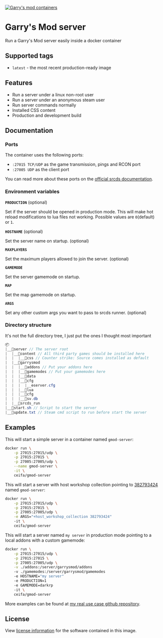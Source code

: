 [![Garry's mod containers](https://i.imgur.com/QEGv6GM.png "Garry's mod containers")][docker-hub-repo]

# Garry's Mod server
Run a Garry's Mod server easily inside a docker container

## Supported tags
* `latest` - the most recent production-ready image

## Features

* Run a server under a linux non-root user
* Run a server under an anonymous steam user
* Run server commands normally
* Installed CSS content
* Production and development build

## Documentation

### Ports
The container uses the following ports:
* `:27015 TCP/UDP` as the game transmission, pings and RCON port
* `:27005 UDP` as the client port

You can read more about these ports on the [official srcds documentation][srcds-connectivity].

### Environment variables

**`PRODUCTION`** (optional)

Set if the server should be opened in production mode. This will make hot reload modifications to lua files not working. Possible values are `0`(default) or `1`.

**`HOSTNAME`** (optional)

Set the server name on startup. (optional)

**`MAXPLAYERS`**

Set the maximum players allowed to join the server. (optional)

**`GAMEMODE`**

Set the server gamemode on startup.

**`MAP`**

Set the map gamemode on startup.

**`ARGS`**

Set any other custom args you want to pass to srcds runner. (optional)

### Directory structure
It's not the full directory tree, I just put the ones I thought most important

```cs
📦
|__📁server // The server root
|  |__📁content // All third party games should be installed here
|  |  |__📁css // Counter strike: Source comes installed as default
|  |__📁garrysmod
|  |  |__📁addons // Put your addons here
|  |  |__📁gamemodes // Put your gamemodes here
|  |  |__📁data
|  |  |__📁cfg
|  |  |  |__⚙️server.cfg
|  |  |__📁lua
|  |  |__📁cfg
|  |  |__💾sv.db
|  |__📃srcds_run
|__📃start.sh // Script to start the server
|__📃update.txt // Steam cmd script to run before start the server
```

## Examples

This will start a simple server in a container named `gmod-server`:
```sh
docker run \
    -p 27015:27015/udp \
    -p 27015:27015 \
    -p 27005:27005/udp \
    --name gmod-server \
    -it \
    ceifa/gmod-server
```

This will start a server with host workshop collection pointing to [382793424][workshop-example] named `gmod-server`:
```sh
docker run \
    -p 27015:27015/udp \
    -p 27015:27015 \
    -p 27005:27005/udp \
    -e ARGS="+host_workshop_collection 382793424"
    -it \
    ceifa/gmod-server
```

This will start a server named `my server` in production mode pointing to a local addons with a custom gamemode:
```sh
docker run \
    -p 27015:27015/udp \
    -p 27015:27015 \
    -p 27005:27005/udp \
    -v ./addons:/server/garrysmod/addons
    -v ./gamemodes:/server/garrysmod/gamemodes
    -e HOSTNAME="my server"
    -e PRODUCTION=1
    -e GAMEMODE=darkrp
    -it \
    ceifa/gmod-server
```

More examples can be found at [my real use case github repository][lory-repo].

## License

View [license information](licence) for the software contained in this image.

[docker-hub-repo]: https://hub.docker.com/r/ceifa/gmod-server "Docker hub repository"

[srcds-connectivity]: https://developer.valvesoftware.com/wiki/Source_Dedicated_Server#Connectivity "Valve srcds connectivity documentation"

[workshop-example]: https://steamcommunity.com/sharedfiles/filedetails/?id=382793424 "Steam workshop collection"

[lory-repo]: https://github.com/ceifa/lory-gmod-servers "Lory server repository"

[licence]: https://github.com/ceifa/gmod-server-docker/blob/master/LICENSE "Licence of use"